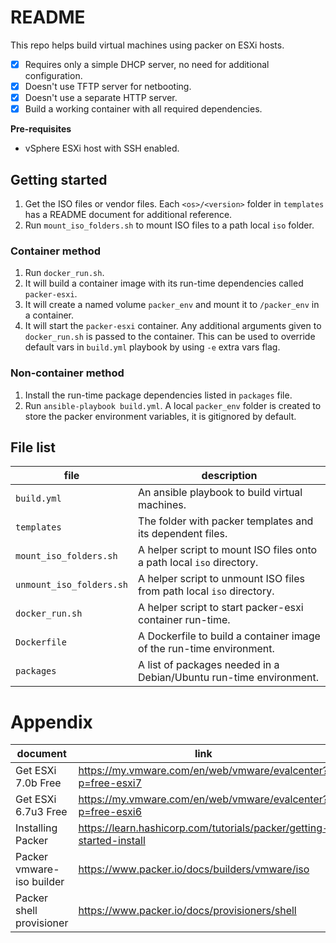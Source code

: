 # README
This repo helps build virtual machines using packer on ESXi hosts.
- [x] Requires only a simple DHCP server, no need for additional configuration. 
- [x] Doesn't use TFTP server for netbooting.
- [x] Doesn't use a separate HTTP server.
- [x] Build a working container with all required dependencies.

**Pre-requisites**
- vSphere ESXi host with SSH enabled.

## Getting started
1. Get the ISO files or vendor files.  Each `<os>/<version>` folder in `templates` has a README document for additional reference.
1. Run `mount_iso_folders.sh` to mount ISO files to a path local `iso` folder.

### Container method
1. Run `docker_run.sh`.
  1. It will build a container image with its run-time dependencies called `packer-esxi`.
  1. It will create a named volume `packer_env` and mount it to `/packer_env` in a container.
  1. It will start the `packer-esxi` container.  Any additional arguments given to `docker_run.sh` is passed to the container.  This can be used to override default vars in `build.yml` playbook by using `-e` extra vars flag.

### Non-container method
1. Install the run-time package dependencies listed in `packages` file.
1. Run `ansible-playbook build.yml`.  A local `packer_env` folder is created to store the packer environment variables, it is gitignored by default.

## File list
file | description
--- | ---
`build.yml` | An ansible playbook to build virtual machines.
`templates` | The folder with packer templates and its dependent files.
`mount_iso_folders.sh` | A helper script to mount ISO files onto a path local `iso` directory.
`unmount_iso_folders.sh` | A helper script to unmount ISO files from path local `iso` directory.
`docker_run.sh` | A helper script to start packer-esxi container run-time.
`Dockerfile` | A Dockerfile to build a container image of the run-time environment.
`packages` | A list of packages needed in a Debian/Ubuntu run-time environment.

# Appendix
document | link
--- | ---
Get ESXi 7.0b Free | <https://my.vmware.com/en/web/vmware/evalcenter?p=free-esxi7>
Get ESXi 6.7u3 Free | <https://my.vmware.com/en/web/vmware/evalcenter?p=free-esxi6>
Installing Packer | <https://learn.hashicorp.com/tutorials/packer/getting-started-install>
Packer vmware-iso builder | <https://www.packer.io/docs/builders/vmware/iso>
Packer shell provisioner | <https://www.packer.io/docs/provisioners/shell>
